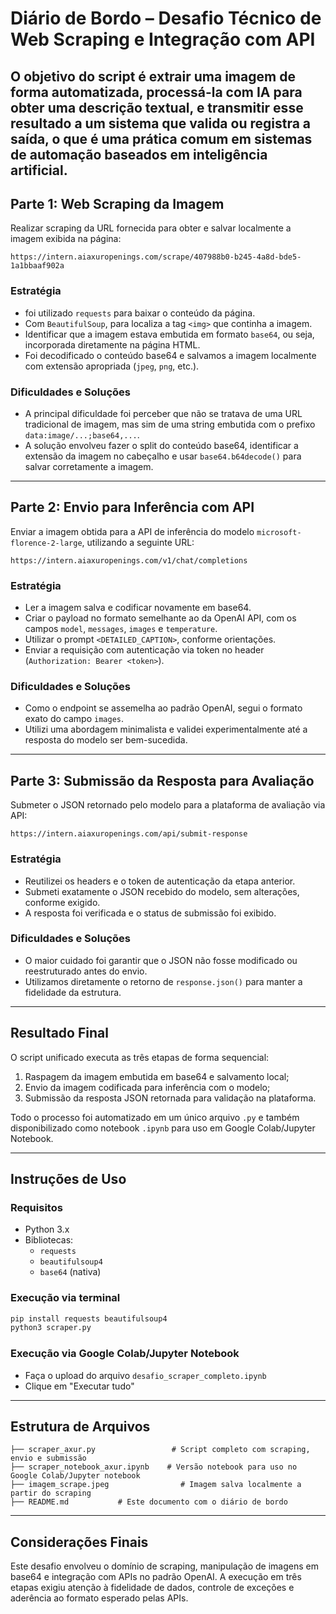 
# Diário de Bordo – Desafio Técnico de Web Scraping e Integração com API

O objetivo do script é extrair uma imagem de forma automatizada, processá-la com IA para obter uma descrição textual, e transmitir esse resultado a um sistema que valida ou registra a saída, o que é uma prática comum em sistemas de automação baseados em inteligência artificial.
---
## Parte 1: Web Scraping da Imagem

Realizar scraping da URL fornecida para obter e salvar localmente a imagem exibida na página:
```
https://intern.aiaxuropenings.com/scrape/407988b0-b245-4a8d-bde5-1a1bbaaf902a
```

### Estratégia
- foi utilizado `requests` para baixar o conteúdo da página.
- Com `BeautifulSoup`, para localiza a tag `<img>` que continha a imagem.
- Identificar que a imagem estava embutida em formato `base64`, ou seja, incorporada diretamente na página HTML.
- Foi decodificado o conteúdo base64 e salvamos a imagem localmente com extensão apropriada (`jpeg`, `png`, etc.).

### Dificuldades e Soluções
- A principal dificuldade foi perceber que não se tratava de uma URL tradicional de imagem, mas sim de uma string embutida com o prefixo `data:image/...;base64,...`.
- A solução envolveu fazer o split do conteúdo base64, identificar a extensão da imagem no cabeçalho e usar `base64.b64decode()` para salvar corretamente a imagem.

---

## Parte 2: Envio para Inferência com API

Enviar a imagem obtida para a API de inferência do modelo `microsoft-florence-2-large`, utilizando a seguinte URL:
```
https://intern.aiaxuropenings.com/v1/chat/completions
```

### Estratégia
- Ler a imagem salva e codificar novamente em base64.
- Criar o payload no formato semelhante ao da OpenAI API, com os campos `model`, `messages`, `images` e `temperature`.
- Utilizar o prompt `<DETAILED_CAPTION>`, conforme orientações.
- Enviar a requisição com autenticação via token no header (`Authorization: Bearer <token>`).

### Dificuldades e Soluções
- Como o endpoint se assemelha ao padrão OpenAI, segui o formato exato do campo `images`.
- Utilizi uma abordagem minimalista e validei experimentalmente até a resposta do modelo ser bem-sucedida.

---

## Parte 3: Submissão da Resposta para Avaliação

Submeter o JSON retornado pelo modelo para a plataforma de avaliação via API:
```
https://intern.aiaxuropenings.com/api/submit-response
```

### Estratégia
- Reutilizei os headers e o token de autenticação da etapa anterior.
- Submeti exatamente o JSON recebido do modelo, sem alterações, conforme exigido.
- A resposta foi verificada e o status de submissão foi exibido.

### Dificuldades e Soluções
- O maior cuidado foi garantir que o JSON não fosse modificado ou reestruturado antes do envio.
- Utilizamos diretamente o retorno de `response.json()` para manter a fidelidade da estrutura.

---

## Resultado Final

O script unificado executa as três etapas de forma sequencial:
1. Raspagem da imagem embutida em base64 e salvamento local;
2. Envio da imagem codificada para inferência com o modelo;
3. Submissão da resposta JSON retornada para validação na plataforma.

Todo o processo foi automatizado em um único arquivo `.py` e também disponibilizado como notebook `.ipynb` para uso em Google Colab/Jupyter Notebook.

---

## Instruções de Uso

### Requisitos
- Python 3.x
- Bibliotecas:
  - `requests`
  - `beautifulsoup4`
  - `base64` (nativa)

### Execução via terminal
```bash
pip install requests beautifulsoup4
python3 scraper.py
```

### Execução via Google Colab/Jupyter Notebook
- Faça o upload do arquivo `desafio_scraper_completo.ipynb`
- Clique em "Executar tudo"

---

## Estrutura de Arquivos

```
├── scraper_axur.py                 # Script completo com scraping, envio e submissão
├── scraper_notebook_axur.ipynb    # Versão notebook para uso no Google Colab/Jupyter notebook
├── imagem_scrape.jpeg                # Imagem salva localmente a partir do scraping
├── README.md           # Este documento com o diário de bordo
```

---

## Considerações Finais

Este desafio envolveu o domínio de scraping, manipulação de imagens em base64 e integração com APIs no padrão OpenAI. A execução em três etapas exigiu atenção à fidelidade de dados, controle de exceções e aderência ao formato esperado pelas APIs.
